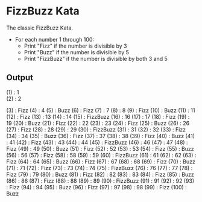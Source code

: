 # FizzBuzz Kata

The classic FizzBuzz Kata.

- For each number 1 through 100:
	- Print "Fizz" if the number is divisible by 3
	- Print "Buzz" if the number is divisible by 5
	- Print "FizzBuzz" if the number is divisible by both 3 and 5

## Output

(1) : 1<br />
(2) : 2

(3) : Fizz
(4) : 4
(5) : Buzz
(6) : Fizz
(7) : 7
(8) : 8
(9) : Fizz
(10) : Buzz
(11) : 11
(12) : Fizz
(13) : 13
(14) : 14
(15) : FizzBuzz
(16) : 16
(17) : 17
(18) : Fizz
(19) : 19
(20) : Buzz
(21) : Fizz
(22) : 22
(23) : 23
(24) : Fizz
(25) : Buzz
(26) : 26
(27) : Fizz
(28) : 28
(29) : 29
(30) : FizzBuzz
(31) : 31
(32) : 32
(33) : Fizz
(34) : 34
(35) : Buzz
(36) : Fizz
(37) : 37
(38) : 38
(39) : Fizz
(40) : Buzz
(41) : 41
(42) : Fizz
(43) : 43
(44) : 44
(45) : FizzBuzz
(46) : 46
(47) : 47
(48) : Fizz
(49) : 49
(50) : Buzz
(51) : Fizz
(52) : 52
(53) : 53
(54) : Fizz
(55) : Buzz
(56) : 56
(57) : Fizz
(58) : 58
(59) : 59
(60) : FizzBuzz
(61) : 61
(62) : 62
(63) : Fizz
(64) : 64
(65) : Buzz
(66) : Fizz
(67) : 67
(68) : 68
(69) : Fizz
(70) : Buzz
(71) : 71
(72) : Fizz
(73) : 73
(74) : 74
(75) : FizzBuzz
(76) : 76
(77) : 77
(78) : Fizz
(79) : 79
(80) : Buzz
(81) : Fizz
(82) : 82
(83) : 83
(84) : Fizz
(85) : Buzz
(86) : 86
(87) : Fizz
(88) : 88
(89) : 89
(90) : FizzBuzz
(91) : 91
(92) : 92
(93) : Fizz
(94) : 94
(95) : Buzz
(96) : Fizz
(97) : 97
(98) : 98
(99) : Fizz
(100) : Buzz

